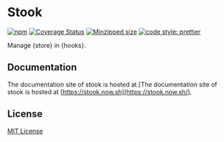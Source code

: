 # Stook

[![npm](https://img.shields.io/npm/v/stook.svg)](https://www.npmjs.com/package/stook) [![Coverage Status](https://coveralls.io/repos/github/forsigner/stook/badge.svg?branch=master)](https://coveralls.io/github/forsigner/stook?branch=master) [![Minzipped size](https://img.shields.io/bundlephobia/minzip/stook.svg)](https://bundlephobia.com/result?p=stook) [![code style: prettier](https://img.shields.io/badge/code_style-prettier-ff69b4.svg)](https://github.com/prettier/prettier)

Manage {store} in {hooks}.

## Documentation

The documentation site of stook is hosted at [The documentation site of stook is hosted at [https://stook.now.sh](https://stook.now.sh/).

## License

[MIT License](https://github.com/forsigner/stook/blob/master/LICENSE)
